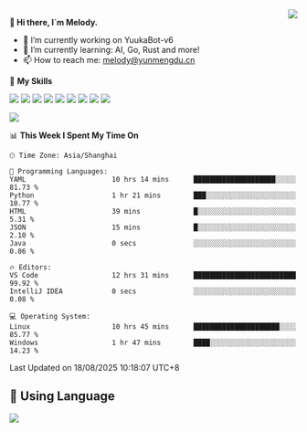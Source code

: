 <a href="#">
  <img align="right" src="https://github-readme-stats.vercel.app/api?username=melodyyuuka&count_private=true&show_icons=true" />
</a>

**👋 Hi there, I`m Melody.**

- 🔭 I’m currently working on YuukaBot-v6
- 🌱 I’m currently learning: AI, Go, Rust and more!
- 📫 How to reach me: melody@yunmengdu.cn

🌟 **My Skills** 

![](https://img.shields.io/badge/-Python-3e74a2?style=flat-square&logo=Python&logoColor=fff)
![](https://img.shields.io/badge/-Java-007396?style=flat-square&logo=OpenJDK&logoColor=fff)
![](https://img.shields.io/badge/-Node.js-339933?style=flat-square&logo=Node.js&logoColor=fff)
![](https://img.shields.io/badge/-Git-f05032?style=flat-square&logo=git&logoColor=fff)
![](https://img.shields.io/badge/-PostgreSQL-4169e1?style=flat-square&logo=PostgreSQL&logoColor=fff)
![](https://img.shields.io/badge/-Rust-000000?style=flat-square&logo=rust&logoColor=fff)
![](https://img.shields.io/badge/-VSCode-007acc?style=flat-square&logo=Visual-Studio-Code&logoColor=fff)
![](https://img.shields.io/badge/-FastAPI-009688?style=flat-square&logo=FastAPI&logoColor=fff)
![](https://img.shields.io/badge/-Linux-000000?style=flat-square&logo=Linux&logoColor=fff)


![](https://wakatime.com/badge/user/fa6dc0e2-47c5-4d2d-ae45-69fec6f2122c.svg)

<!--START_SECTION:waka-->
📊 **This Week I Spent My Time On** 

```text
🕑︎ Time Zone: Asia/Shanghai

💬 Programming Languages: 
YAML                     10 hrs 14 mins      ████████████████████░░░░░   81.73 % 
Python                   1 hr 21 mins        ███░░░░░░░░░░░░░░░░░░░░░░   10.77 % 
HTML                     39 mins             █░░░░░░░░░░░░░░░░░░░░░░░░    5.31 % 
JSON                     15 mins             █░░░░░░░░░░░░░░░░░░░░░░░░    2.10 % 
Java                     0 secs              ░░░░░░░░░░░░░░░░░░░░░░░░░    0.06 % 

🔥 Editors: 
VS Code                  12 hrs 31 mins      █████████████████████████   99.92 % 
IntelliJ IDEA            0 secs              ░░░░░░░░░░░░░░░░░░░░░░░░░    0.08 % 

💻 Operating System: 
Linux                    10 hrs 45 mins      █████████████████████░░░░   85.77 % 
Windows                  1 hr 47 mins        ████░░░░░░░░░░░░░░░░░░░░░   14.23 % 
```


 Last Updated on 18/08/2025 10:18:07 UTC+8
<!--END_SECTION:waka-->

## 🥰 **Using Language**

![](https://github-readme-stats.vercel.app/api/wakatime?username=MelodyYuyuko&layout=compact&hide_border=true)
